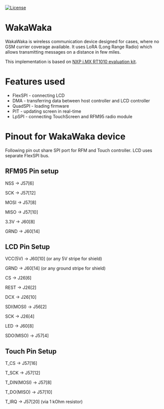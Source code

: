 [![License](https://img.shields.io/badge/License-BSD%203--Clause-blue.svg)](https://opensource.org/licenses/BSD-3-Clause)

WakaWaka
===

WakaWaka is wireless communication device designed for cases, where no GSM currier coverage available. 
It uses LoRA (Long Range Radio) which allows transmitting messages on a distance in few miles. 

This implementation is based on [NXP i.MX RT1010 evaluation kit](https://www.nxp.com/design/development-boards/i.mx-evaluation-and-development-boards/i.mx-rt1010-evaluation-kit:MIMXRT1010-EVK).  


Features used
===

* FlexSPI - connecting LCD
* DMA - transferring data between host controller and LCD controller
* QuadSPI - loading firmware
* PIT - updating screen in real-time
* LpSPI - connecting TouchScreen and RFM95 radio module

Pinout for WakaWaka device
===

Following pin out share SPI port for RFM and Touch controller. LCD uses separate FlexSPI bus.

RFM95 Pin setup
---

NSS -> J57[6]

SCK -> J57[12]

MOSI -> J57[8]

MISO -> J57[10]

3.3V -> J60[8]

GRND -> J60[14]



LCD Pin Setup
---

VCC(5V) -> J60[10] (or any 5V stripe for shield)

GRND -> J60[14] (or any ground stripe for shield)

CS -> J26[6]

REST ->  J26[2]

DCX -> J26[10]

SDI(MOSI) -> J56[2]

SCK -> J26[4]

LED -> J60[8]

SDO(MISO) -> J57[4]


Touch Pin Setup
--- 

T_CS -> J57[16]

T_SCK -> J57[12]

T_DIN(MOSI) -> J57[8]

T_DO(MISO) -> J57[10]

T_IRQ -> J57[20] (via 1 kOhm resistor)
